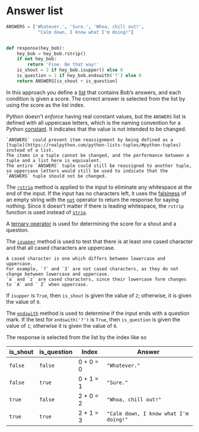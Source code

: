 # Answer list

```python
ANSWERS = ['Whatever.', 'Sure.', 'Whoa, chill out!',
            "Calm down, I know what I'm doing!"]


def response(hey_bob):
    hey_bob = hey_bob.rstrip()
    if not hey_bob:
        return 'Fine. Be that way!'
    is_shout = 2 if hey_bob.isupper() else 0
    is_question = 1 if hey_bob.endswith('?') else 0
    return ANSWERS[is_shout + is_question]

```

In this approach you define a [list][list] that contains Bob’s answers, and each condition is given a score.
The correct answer is selected from the list by using the score as the list index.

Python doesn't _enforce_ having real constant values,
but the `ANSWERS` list is defined with all uppercase letters, which is the naming convention for a Python [constant][const].
It indicates that the value is not intended to be changed.

```exercism/note
`ANSWERS` could prevent item reassignment by being defined as a [tuple](https://realpython.com/python-lists-tuples/#python-tuples) instead of a list.
The items in a tuple cannot be changed, and the performance between a tuple and a list here is equivalent.
The entire `ANSWERS` tuple could still be reassigned to another tuple,
so uppercase letters would still be used to indicate that the `ANSWERS` tuple should not be changed.
```

The [`rstrip`][rstrip] method is applied to the input to eliminate any whitespace at the end of the input.
If the input has no characters left, it uses the [falsiness][falsiness] of an empty string with the [`not`][not] operator to return the response for saying nothing.
Since it doesn't matter if there is leading whitespace, the `rstrip` function is used instead of [`strip`][strip].

A [ternary operator][ternary] is used for determining the score for a shout and a question.

The [`isupper`][isupper] method is used to test that there is at least one cased character and that all cased characters are uppercase.

```exercism/note
A cased character is one which differs between lowercase and uppercase.
For example, `?` and `3` are not cased characters, as they do not change between lowercase and uppercase.
`a` and `z` are cased characters, since their lowercase form changes to `A` and ` Z` when uppercase.
```

If `isupper` is `True`, then `is_shout` is given the value of `2`; otherwise, it is given the value of `0`.

The [`endswith`][endswith] method is used to determine if the input ends with a question mark.
If the test for `endswith('?')` is `True`, then `is_question` is given the value of `1`; otherwise it is given the value of `0`.


The response is selected from the list by the index like so

| is_shout | is_question | Index     | Answer                                |
| -------- | ----------- | --------- | ------------------------------------- |
| `false`  | `false`     | 0 + 0 = 0 | `"Whatever."`                         |
| `false`  | `true`      | 0 + 1 = 1 | `"Sure."`                             |
| `true`   | `false`     | 2 + 0 = 2 | `"Whoa, chill out!"`                  |
| `true`   | `true`      | 2 + 1 = 3 | `"Calm down, I know what I'm doing!"` |


[list]: https://docs.python.org/3/library/stdtypes.html?highlight=list#list
[const]: https://realpython.com/python-constants/
[rstrip]: https://docs.python.org/3/library/stdtypes.html?highlight=rstrip#str.rstrip
[falsiness]: https://www.pythontutorial.net/python-basics/python-boolean/
[not]: https://docs.python.org/3/reference/expressions.html#not
[strip]: https://docs.python.org/3/library/stdtypes.html?highlight=strip#str.strip
[ternary]: https://www.pythontutorial.net/python-basics/python-ternary-operator/
[isupper]: https://docs.python.org/3/library/stdtypes.html?highlight=isupper#str.isupper
[endswith]: https://docs.python.org/3/library/stdtypes.html?highlight=endswith#str.endswith
